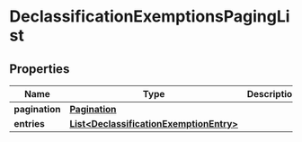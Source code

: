 
# DeclassificationExemptionsPagingList

## Properties
Name | Type | Description | Notes
------------ | ------------- | ------------- | -------------
**pagination** | [**Pagination**](Pagination.md) |  |  [optional]
**entries** | [**List&lt;DeclassificationExemptionEntry&gt;**](DeclassificationExemptionEntry.md) |  |  [optional]



